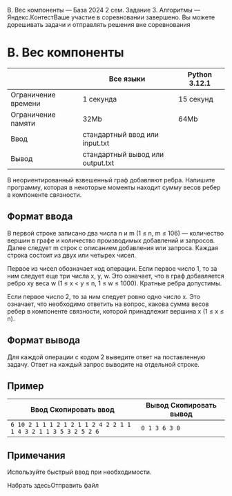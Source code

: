  B. Вес компоненты — База 2024 2 сем. Задание 3\. Алгоритмы — Яндекс.КонтестВаше участие в соревновании завершено. Вы можете дорешивать задачи и отправлять решения вне соревнования



B. Вес компоненты
=================




|  | Все языки | Python 3\.12\.1 |
| --- | --- | --- |
| Ограничение времени | 1 секунда | 15 секунд |
| Ограничение памяти | 32Mb | 64Mb |
| Ввод | стандартный ввод или input.txt | |
| Вывод | стандартный вывод или output.txt | |





В неориентированный взвешенный граф добавляют ребра. Напишите программу, которая в некоторые моменты находит сумму весов ребер
 в компоненте связности.
 


Формат ввода
------------



В первой строке записано два числа n и m (1 ≤ n, m ≤ 106) — количество вершин в графе и количество производимых добавлений и запросов. Далее следует m строк с описанием добавления или запроса. Каждая строка состоит из двух или четырех чисел.
 

Первое из чисел обозначает код операции. Если первое число 1, то за ним следует еще три числа x, y, w. Это означает, что в граф добавляется ребро xy веса w (1 ≤ x \< y ≤ n, 1 ≤ w ≤ 1000\). Кратные ребра допустимы. 
 


Если первое число 2, то за ним следует ровно одно число x. Это означает, что необходимо ответить на вопрос, какова сумма весов ребер в компоненте связности, которой принадлежит вершина
 x (1 ≤ x ≤ n).
 



Формат вывода
-------------



Для каждой операции с кодом 2 выведите ответ на поставленную задачу. Ответ на каждый запрос выводите на отдельной строке.


Пример
------




| Ввод Скопировать ввод | Вывод Скопировать вывод |
| --- | --- |
| ``` 6 10 2 1 1 1 2 1 2 1 1 2 4 2 2 1 1 1 4 3 2 1 1 3 5 3 2 5 2 6  ``` | ``` 0 1 3 6 3 0  ``` |


Примечания
----------



Используйте быстрый ввод при необходимости.


Набрать здесьОтправить файл